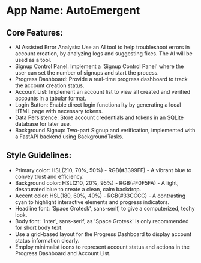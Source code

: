 # **App Name**: AutoEmergent

## Core Features:

- AI Assisted Error Analysis: Use an AI tool to help troubleshoot errors in account creation, by analyzing logs and suggesting fixes. The AI will be used as a tool.
- Signup Control Panel: Implement a 'Signup Control Panel' where the user can set the number of signups and start the process.
- Progress Dashboard: Provide a real-time progress dashboard to track the account creation status.
- Account List: Implement an account list to view all created and verified accounts in a tabular format.
- Login Button: Enable direct login functionality by generating a local HTML page with necessary tokens.
- Data Persistence: Store account credentials and tokens in an SQLite database for later use.
- Background Signup: Two-part Signup and verification, implemented with a FastAPI backend using BackgroundTasks.

## Style Guidelines:

- Primary color: HSL(210, 70%, 50%) - RGB(#3399FF) - A vibrant blue to convey trust and efficiency.
- Background color: HSL(210, 20%, 95%) - RGB(#F0F5FA) - A light, desaturated blue to create a clean, calm backdrop.
- Accent color: HSL(180, 60%, 40%) - RGB(#33CCCC) - A contrasting cyan to highlight interactive elements and progress indicators.
- Headline font: 'Space Grotesk', sans-serif, to give a computerized, techy look.
- Body font: 'Inter', sans-serif, as 'Space Grotesk' is only recommended for short body text.
- Use a grid-based layout for the Progress Dashboard to display account status information clearly.
- Employ minimalist icons to represent account status and actions in the Progress Dashboard and Account List.